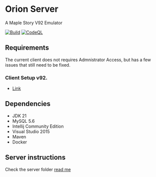 # Orion Server
A Maple Story V92 Emulator

[![Build](https://github.com/MapleStoryA/orion-server/actions/workflows/build.yml/badge.svg)](https://github.com/MapleStoryA/orion-server/actions/workflows/build.yml)
[![CodeQL](https://github.com/MapleStoryA/orion-server/actions/workflows/codeql.yml/badge.svg)](https://github.com/MapleStoryA/orion-server/actions/workflows/codeql.yml)

## Requirements
The current client does not requires Admnistrator Access, but has a few issues that still need to be fixed. 
### Client Setup v92.
- [Link](https://mega.nz/file/MmNkRSQL#RWDW8FIbH7ocTkBDY8MXdw4cCbSjWELMqouC9tmG1z0)
## Dependencies
- JDK 21
- MySQL 5.6
- Intellij Community Edition
- Visual Studio 2015
- Maven
- Docker

## Server instructions
Check the server folder [read me](server/README.md)

